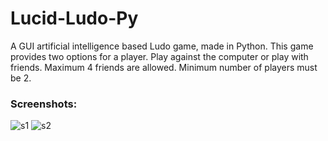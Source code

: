 # Lucid-Ludo-Py
A GUI artificial intelligence based Ludo game, made in Python. This game provides two options for a player. Play against the computer or play with friends. Maximum 4 friends are allowed. Minimum number of players must be 2.


### Screenshots:
![s1](https://user-images.githubusercontent.com/64016811/141992536-af2ba319-2ea2-4ce3-83d3-4f787b2f5050.png)
![s2](https://user-images.githubusercontent.com/64016811/141992551-231064f6-4848-4c1c-9dd3-655e14a41a6a.png)
